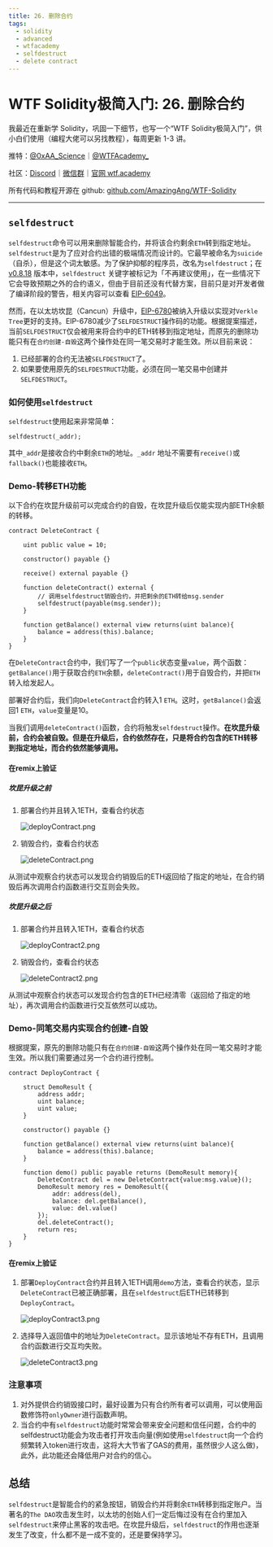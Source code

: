```yaml
---
title: 26. 删除合约
tags:
  - solidity
  - advanced
  - wtfacademy
  - selfdestruct
  - delete contract
---
```


# WTF Solidity极简入门: 26. 删除合约

我最近在重新学 Solidity，巩固一下细节，也写一个“WTF Solidity极简入门”，供小白们使用（编程大佬可以另找教程），每周更新 1-3 讲。

推特：[@0xAA_Science](https://twitter.com/0xAA_Science)｜[@WTFAcademy_](https://twitter.com/WTFAcademy_)

社区：[Discord](https://discord.gg/5akcruXrsk)｜[微信群](https://docs.google.com/forms/d/e/1FAIpQLSe4KGT8Sh6sJ7hedQRuIYirOoZK_85miz3dw7vA1-YjodgJ-A/viewform?usp=sf_link)｜[官网 wtf.academy](https://wtf.academy)

所有代码和教程开源在 github: [github.com/AmazingAng/WTF-Solidity](https://github.com/AmazingAng/WTF-Solidity)

---

## `selfdestruct`

`selfdestruct`命令可以用来删除智能合约，并将该合约剩余`ETH`转到指定地址。`selfdestruct`是为了应对合约出错的极端情况而设计的。它最早被命名为`suicide`（自杀），但是这个词太敏感。为了保护抑郁的程序员，改名为`selfdestruct`；在 [v0.8.18](https://blog.soliditylang.org/2023/02/01/solidity-0.8.18-release-announcement/) 版本中，`selfdestruct` 关键字被标记为「不再建议使用」，在一些情况下它会导致预期之外的合约语义，但由于目前还没有代替方案，目前只是对开发者做了编译阶段的警告，相关内容可以查看 [EIP-6049](https://eips.ethereum.org/EIPS/eip-6049)。

然而，在以太坊坎昆（Cancun）升级中，[EIP-6780](https://eips.ethereum.org/EIPS/eip-6780)被纳入升级以实现对`Verkle Tree`更好的支持。EIP-6780减少了`SELFDESTRUCT`操作码的功能。根据提案描述，当前`SELFDESTRUCT`仅会被用来将合约中的ETH转移到指定地址，而原先的删除功能只有在`合约创建-自毁`这两个操作处在同一笔交易时才能生效。所以目前来说：

1. 已经部署的合约无法被`SELFDESTRUCT`了。
2. 如果要使用原先的`SELFDESTRUCT`功能，必须在同一笔交易中创建并`SELFDESTRUCT`。

### 如何使用`selfdestruct`

`selfdestruct`使用起来非常简单：

```solidity
selfdestruct(_addr);
```

其中`_addr`是接收合约中剩余`ETH`的地址。`_addr` 地址不需要有`receive()`或`fallback()`也能接收`ETH`。

### Demo-转移ETH功能

以下合约在坎昆升级前可以完成合约的自毁，在坎昆升级后仅能实现内部ETH余额的转移。

```solidity
contract DeleteContract {

    uint public value = 10;

    constructor() payable {}

    receive() external payable {}

    function deleteContract() external {
        // 调用selfdestruct销毁合约，并把剩余的ETH转给msg.sender
        selfdestruct(payable(msg.sender));
    }

    function getBalance() external view returns(uint balance){
        balance = address(this).balance;
    }
}
```

在`DeleteContract`合约中，我们写了一个`public`状态变量`value`，两个函数：`getBalance()`用于获取合约`ETH`余额，`deleteContract()`用于自毁合约，并把`ETH`转入给发起人。

部署好合约后，我们向`DeleteContract`合约转入1 `ETH`。这时，`getBalance()`会返回1 `ETH`，`value`变量是10。

当我们调用`deleteContract()`函数，合约将触发`selfdestruct`操作。**在坎昆升级前，合约会被自毁。但是在升级后，合约依然存在，只是将合约包含的ETH转移到指定地址，而合约依然能够调用。**

#### 在remix上验证

##### 坎昆升级之前
1. 部署合约并且转入1ETH，查看合约状态

    ![deployContract.png](./img/26-1.png)
   
3. 销毁合约，查看合约状态

    ![deleteContract.png](./img/26-2.png)
   
从测试中观察合约状态可以发现合约销毁后的ETH返回给了指定的地址，在合约销毁后再次调用合约函数进行交互则会失败。

##### 坎昆升级之后
1. 部署合约并且转入1ETH，查看合约状态

    ![deployContract2.png](./img/26-3.png)
   
3. 销毁合约，查看合约状态

    ![deleteContract2.png](./img/26-4.png)
   
从测试中观察合约状态可以发现合约包含的ETH已经清零（返回给了指定的地址），再次调用合约函数进行交互依然可以成功。




### Demo-同笔交易内实现合约创建-自毁

根据提案，原先的删除功能只有在`合约创建-自毁`这两个操作处在同一笔交易时才能生效。所以我们需要通过另一个合约进行控制。

```solidity
contract DeployContract {

    struct DemoResult {
        address addr;
        uint balance;
        uint value;
    }

    constructor() payable {}

    function getBalance() external view returns(uint balance){
        balance = address(this).balance;
    }

    function demo() public payable returns (DemoResult memory){
        DeleteContract del = new DeleteContract{value:msg.value}();
        DemoResult memory res = DemoResult({
            addr: address(del),
            balance: del.getBalance(),
            value: del.value()
        });
        del.deleteContract();
        return res;
    }
}
```
#### 在remix上验证
1. 部署`DeployContract`合约并且转入1ETH调用`demo`方法，查看合约状态，显示`DeleteContract`已被正确部署，且在`selfdestruct`后ETH已转移到`DeployContract`。

    ![deployContract3.png](./img/26-5.png)
   
3. 选择导入返回值中的地址为`DeleteContract`。显示该地址不存有ETH，且调用合约函数进行交互均失败。

    ![deleteContract3.png](./img/26-6.png)


### 注意事项

1. 对外提供合约销毁接口时，最好设置为只有合约所有者可以调用，可以使用函数修饰符`onlyOwner`进行函数声明。
2. 当合约中有`selfdestruct`功能时常常会带来安全问题和信任问题，合约中的selfdestruct功能会为攻击者打开攻击向量(例如使用`selfdestruct`向一个合约频繁转入token进行攻击，这将大大节省了GAS的费用，虽然很少人这么做)，此外，此功能还会降低用户对合约的信心。


## 总结

`selfdestruct`是智能合约的紧急按钮，销毁合约并将剩余`ETH`转移到指定账户。当著名的`The DAO`攻击发生时，以太坊的创始人们一定后悔过没有在合约里加入`selfdestruct`来停止黑客的攻击吧。在坎昆升级后，`selfdestruct`的作用也逐渐发生了改变，什么都不是一成不变的，还是要保持学习。
